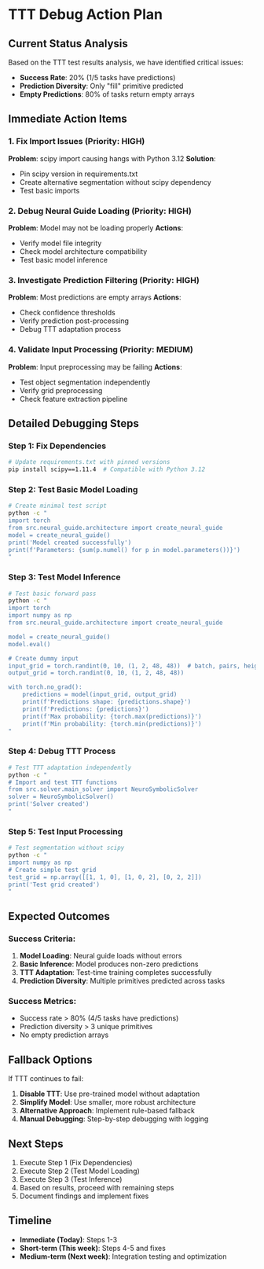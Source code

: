 # TTT Debug Action Plan

## Current Status Analysis

Based on the TTT test results analysis, we have identified critical issues:

- **Success Rate**: 20% (1/5 tasks have predictions)
- **Prediction Diversity**: Only "fill" primitive predicted
- **Empty Predictions**: 80% of tasks return empty arrays

## Immediate Action Items

### 1. Fix Import Issues (Priority: HIGH)

**Problem**: scipy import causing hangs with Python 3.12
**Solution**:

- Pin scipy version in requirements.txt
- Create alternative segmentation without scipy dependency
- Test basic imports

### 2. Debug Neural Guide Loading (Priority: HIGH)

**Problem**: Model may not be loading properly
**Actions**:

- Verify model file integrity
- Check model architecture compatibility
- Test basic model inference

### 3. Investigate Prediction Filtering (Priority: HIGH)

**Problem**: Most predictions are empty arrays
**Actions**:

- Check confidence thresholds
- Verify prediction post-processing
- Debug TTT adaptation process

### 4. Validate Input Processing (Priority: MEDIUM)

**Problem**: Input preprocessing may be failing
**Actions**:

- Test object segmentation independently
- Verify grid preprocessing
- Check feature extraction pipeline

## Detailed Debugging Steps

### Step 1: Fix Dependencies

```bash
# Update requirements.txt with pinned versions
pip install scipy==1.11.4  # Compatible with Python 3.12
```

### Step 2: Test Basic Model Loading

```bash
# Create minimal test script
python -c "
import torch
from src.neural_guide.architecture import create_neural_guide
model = create_neural_guide()
print('Model created successfully')
print(f'Parameters: {sum(p.numel() for p in model.parameters())}')
"
```

### Step 3: Test Model Inference

```bash
# Test basic forward pass
python -c "
import torch
import numpy as np
from src.neural_guide.architecture import create_neural_guide

model = create_neural_guide()
model.eval()

# Create dummy input
input_grid = torch.randint(0, 10, (1, 2, 48, 48))  # batch, pairs, height, width
output_grid = torch.randint(0, 10, (1, 2, 48, 48))

with torch.no_grad():
    predictions = model(input_grid, output_grid)
    print(f'Predictions shape: {predictions.shape}')
    print(f'Predictions: {predictions}')
    print(f'Max probability: {torch.max(predictions)}')
    print(f'Min probability: {torch.min(predictions)}')
"
```

### Step 4: Debug TTT Process

```bash
# Test TTT adaptation independently
python -c "
# Import and test TTT functions
from src.solver.main_solver import NeuroSymbolicSolver
solver = NeuroSymbolicSolver()
print('Solver created')
"
```

### Step 5: Test Input Processing

```bash
# Test segmentation without scipy
python -c "
import numpy as np
# Create simple test grid
test_grid = np.array([[1, 1, 0], [1, 0, 2], [0, 2, 2]])
print('Test grid created')
"
```

## Expected Outcomes

### Success Criteria:

1. **Model Loading**: Neural guide loads without errors
2. **Basic Inference**: Model produces non-zero predictions
3. **TTT Adaptation**: Test-time training completes successfully
4. **Prediction Diversity**: Multiple primitives predicted across tasks

### Success Metrics:

- Success rate > 80% (4/5 tasks have predictions)
- Prediction diversity > 3 unique primitives
- No empty prediction arrays

## Fallback Options

If TTT continues to fail:

1. **Disable TTT**: Use pre-trained model without adaptation
2. **Simplify Model**: Use smaller, more robust architecture
3. **Alternative Approach**: Implement rule-based fallback
4. **Manual Debugging**: Step-by-step debugging with logging

## Next Steps

1. Execute Step 1 (Fix Dependencies)
2. Execute Step 2 (Test Model Loading)
3. Execute Step 3 (Test Inference)
4. Based on results, proceed with remaining steps
5. Document findings and implement fixes

## Timeline

- **Immediate (Today)**: Steps 1-3
- **Short-term (This week)**: Steps 4-5 and fixes
- **Medium-term (Next week)**: Integration testing and optimization
